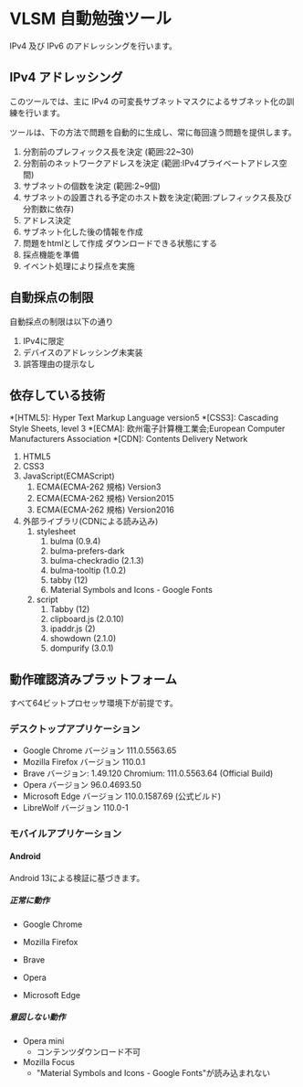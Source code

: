 # VLSM 自動勉強ツール

IPv4 及び IPv6 のアドレッシングを行います。

## IPv4 アドレッシング

このツールでは、主に IPv4 の可変長サブネットマスクによるサブネット化の訓練を行います。

ツールは、下の方法で問題を自動的に生成し、常に毎回違う問題を提供します。

1. 分割前のプレフィックス長を決定 (範囲:22~30)
2. 分割前のネットワークアドレスを決定 (範囲:IPv4プライベートアドレス空間)
3. サブネットの個数を決定 (範囲:2~9個)
4. サブネットの設置される予定のホスト数を決定(範囲:プレフィックス長及び分割数に依存)
5. アドレス決定
6. サブネット化した後の情報を作成
7. 問題をhtmlとして作成 ダウンロードできる状態にする
8. 採点機能を準備
9. イベント処理により採点を実施

## 自動採点の制限

自動採点の制限は以下の通り

1. IPv4に限定
2. デバイスのアドレッシング未実装
3. 誤答理由の提示なし

## 依存している技術

<!-- abbr list -->
*[HTML5]: Hyper Text Markup Language version5
*[CSS3]: Cascading Style Sheets, level 3
*[ECMA]: 欧州電子計算機工業会;European Computer Manufacturers Association
*[CDN]: Contents Delivery Network
<!-- end abbr list -->
1. HTML5
2. CSS3
3. JavaScript(ECMAScript)
   1. ECMA(ECMA-262 規格) Version3
   2. ECMA(ECMA-262 規格) Version2015
   3. ECMA(ECMA-262 規格) Version2016
4. 外部ライブラリ(CDNによる読み込み)
   1. stylesheet
      1. bulma (0.9.4)
      2. bulma-prefers-dark
      3. bulma-checkradio (2.1.3)
      4. bulma-tooltip (1.0.2)
      5. tabby (12)
      6. Material Symbols and Icons - Google Fonts
   2. script
      1. Tabby (12)
      2. clipboard.js (2.0.10)
      3. ipaddr.js (2)
      4. showdown (2.1.0)
      5. dompurify (3.0.1)

## 動作確認済みプラットフォーム

すべて64ビットプロセッサ環境下が前提です。

### デスクトップアプリケーション

* Google Chrome バージョン 111.0.5563.65
* Mozilla Firefox バージョン 110.0.1
* Brave バージョン: 1.49.120  Chromium: 111.0.5563.64 (Official Build)
* Opera バージョン 96.0.4693.50
* Microsoft Edge バージョン 110.0.1587.69 (公式ビルド)
* LibreWolf バージョン 110.0-1

### モバイルアプリケーション

#### Android

Android 13による検証に基づきます。

##### 正常に動作

* Google Chrome
* Mozilla Firefox

* Brave
* Opera
* Microsoft Edge

##### 意図しない動作

* Opera mini
  * コンテンツダウンロード不可
* Mozilla Focus
  * "Material Symbols and Icons - Google Fonts"が読み込まれない